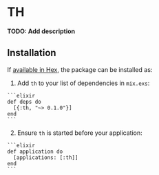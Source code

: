 # TH

**TODO: Add description**

## Installation

If [available in Hex](https://hex.pm/docs/publish), the package can be installed as:

  1. Add `th` to your list of dependencies in `mix.exs`:

    ```elixir
    def deps do
      [{:th, "~> 0.1.0"}]
    end
    ```

  2. Ensure `th` is started before your application:

    ```elixir
    def application do
      [applications: [:th]]
    end
    ```

